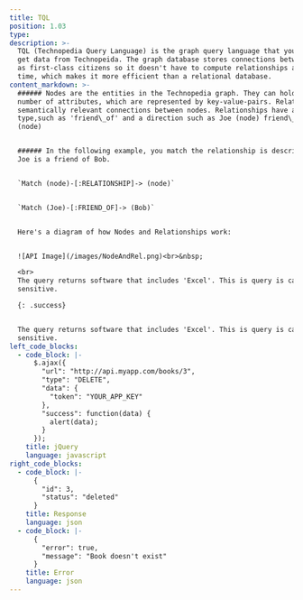 ```yaml
---
title: TQL
position: 1.03
type:
description: >-
  TQL (Technopedia Query Language) is the graph query language that you use to
  get data from Technopeida. The graph database stores connections between nodes
  as first-class citizens so it doesn't have to compute relationships at query
  time, which makes it more efficient than a relational database.
content_markdown: >-
  ###### Nodes are the entities in the Technopedia graph. They can hold any
  number of attributes, which are represented by key-value-pairs. Relationships provide
  semantically relevant connections between nodes. Relationships have a
  type,such as 'friend\_of' and a direction such as Joe (node) friend\_of Bob
  (node)


  ###### In the following example, you match the relationship is descriped as
  Joe is a friend of Bob.


  `Match (node)-[:RELATIONSHIP]-> (node)`


  `Match (Joe)-[:FRIEND_OF]-> (Bob)`


  Here's a diagram of how Nodes and Relationships work:


  ![API Image](/images/NodeAndRel.png)<br>&nbsp;

  <br>
  The query returns software that includes 'Excel'. This is query is case
  sensitive.

  {: .success}


  The query returns software that includes 'Excel'. This is query is case
  sensitive.
left_code_blocks:
  - code_block: |-
      $.ajax({
        "url": "http://api.myapp.com/books/3",
        "type": "DELETE",
        "data": {
          "token": "YOUR_APP_KEY"
        },
        "success": function(data) {
          alert(data);
        }
      });
    title: jQuery
    language: javascript
right_code_blocks:
  - code_block: |-
      {
        "id": 3,
        "status": "deleted"
      }
    title: Response
    language: json
  - code_block: |-
      {
        "error": true,
        "message": "Book doesn't exist"
      }
    title: Error
    language: json
---
```


